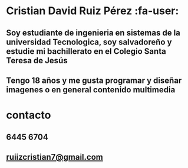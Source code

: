 # Cristian David Ruiz Pérez :fa-user: 
## Soy estudiante de ingenieria en sistemas de la universidad Tecnologica, soy salvadoreño y estudie mi bachillerato en el Colegio  Santa Teresa de Jesús
## Tengo 18 años y me gusta programar y diseñar imagenes o en general contenido multimedia 

# contacto
## 6445 6704
## ruiizcristian7@gmail.com
